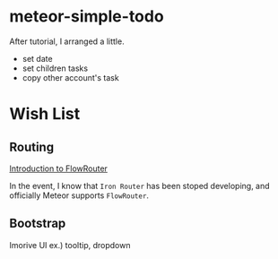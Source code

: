 # meteor-simple-todo

After tutorial, I arranged a little.

- set date
- set children tasks
- copy other account's task

# Wish List

## Routing

[Introduction to FlowRouter](https://kadira.io/academy/meteor-routing-guide/content/introduction-to-flow-router)

In the event, I know that `Iron Router` has been stoped developing, and officially Meteor supports `FlowRouter`.

## Bootstrap

Imorive UI
ex.) tooltip, dropdown
